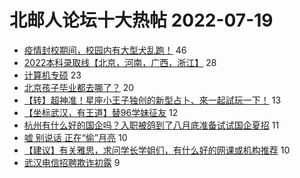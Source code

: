 # 北邮人论坛十大热帖 2022-07-19

- [疫情封校期间，校园内有大型犬乱跑！](https://bbs.byr.cn/article/Talking/6356224) 46
- [2022本科录取线【北京，河南，广西，浙江】](https://bbs.byr.cn/article/Picture/3325341) 28
- [计算机专硕](https://bbs.byr.cn/article/CivilServant/49023) 23
- [北京孩子毕业都去哪了？](https://bbs.byr.cn/article/Peking/264571) 20
- [【转】超神准！星座小王子独创的新型占卜、來一起試玩一下！](https://bbs.byr.cn/article/Constellations/326533) 13
- [【坐标武汉，有王道】替96学妹征友](https://bbs.byr.cn/article/Friends/2027586) 12
- [杭州有什么好的国企吗？入职被鸽到了八月底准备试试国企夏招](https://bbs.byr.cn/article/Job/2168107) 11
- [嘘 别说话 正在“偷”月亮](https://bbs.byr.cn/article/Photo/273633) 10
- [【建议】有关雅思，求问学长学姐们，有什么好的网课或机构推荐](https://bbs.byr.cn/article/GoAbroad/387755) 10
- [武汉电信招聘欺诈初露](https://bbs.byr.cn/article/WorkLife/1189073) 9



